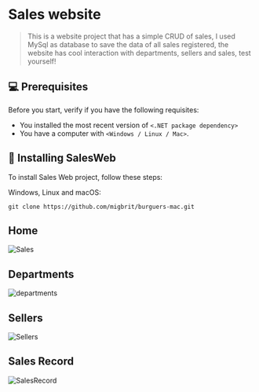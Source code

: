 # Sales website

> This is a website project that has a simple CRUD of sales, I used MySql as database to save the data of all sales registered, the website has cool interaction with departments, sellers and sales, test yourself!

## 💻 Prerequisites

Before you start, verify if you have the following requisites:
* You installed the most recent version of `<.NET package dependency>`
* You have a computer with `<Windows / Linux / Mac>`.

## 🚀 Installing SalesWeb

To install Sales Web project, follow these steps:

Windows, Linux and macOS:
```
git clone https://github.com/migbrit/burguers-mac.git

```

## Home
![Sales](https://user-images.githubusercontent.com/83079059/200154646-8f32513f-2c9f-41b5-b687-643605141a00.PNG)

## Departments
![departments](https://user-images.githubusercontent.com/83079059/200154739-6d842864-13f5-4ff0-bb39-6abf31c353a7.PNG)

## Sellers
![Sellers](https://user-images.githubusercontent.com/83079059/200154752-41f78fc8-bcd1-4809-88d7-85c87b4fd39e.PNG)

## Sales Record
![SalesRecord](https://user-images.githubusercontent.com/83079059/200154756-0204f125-8a3c-4c29-bd7f-e28b5a71aee3.PNG)

